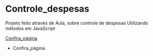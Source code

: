 # Controle_despesas
Projeto feito através de Aula, sobre controle de despesas
Utilizando métodos em JavaScript 

[Confira_página](https://https-github-com-tiago-barbosa88-controle-despesas.vercel.app/ )


* Confira_página <a href="https://https-github-com-tiago-barbosa88-controle-despesas.vercel.app/" target="_blank"></a>
